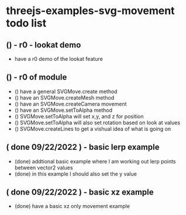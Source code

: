 # threejs-examples-svg-movement todo list


## () - r0 - lookat demo
* have a r0 demo of the lookat feature

## () - r0 of module
* () have a general SVGMove.create method
* () have an SVGMove.createMesh method 
* () have an SVGMove.createCamera movement
* () have an SVGMove.setToAlpha method
* () SVGMove.setToAlpha will set x,y, and z for position
* () SVGMove.setToAlpha will also set rotation based on look at values
* () SVGMove.createLines to get a vishual idea of what is going on


## ( done 09/22/2022 ) - basic lerp example
* (done) addtional basic example where I am working out lerp points between vector2 values
* (done) in this example I should also set the y value

## ( done 09/22/2022 ) - basic xz example
* (done) have a basic xz only movement example